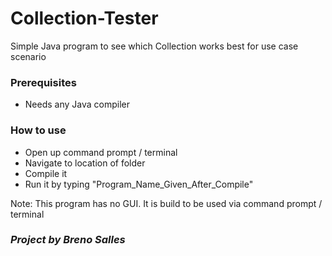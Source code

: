 # Collection-Tester
Simple Java program to see which Collection works best for use case scenario

### Prerequisites
- Needs any Java compiler

### How to use
- Open up command prompt / terminal
- Navigate to location of folder
- Compile it
- Run it by typing "Program_Name_Given_After_Compile"

Note: This program has no GUI. It is build to be used via command prompt / terminal

### *Project by Breno Salles*
